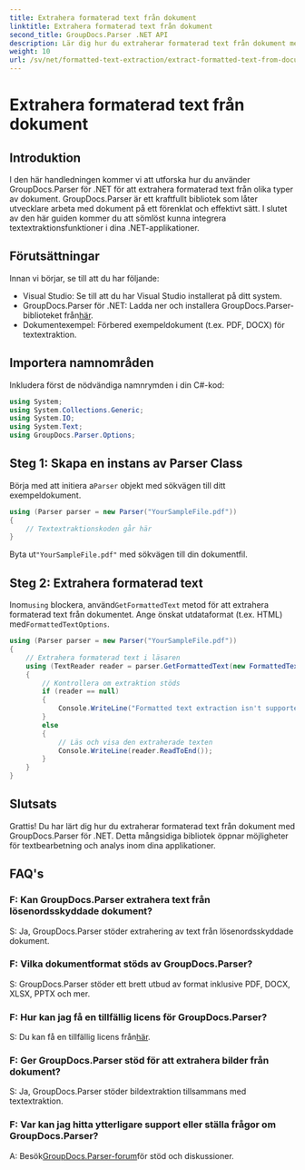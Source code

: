 ```yaml
---
title: Extrahera formaterad text från dokument
linktitle: Extrahera formaterad text från dokument
second_title: GroupDocs.Parser .NET API
description: Lär dig hur du extraherar formaterad text från dokument med GroupDocs.Parser för .NET. Enkel och effektiv textextraktion för dina applikationer.
weight: 10
url: /sv/net/formatted-text-extraction/extract-formatted-text-from-document/
---
```


# Extrahera formaterad text från dokument

## Introduktion
I den här handledningen kommer vi att utforska hur du använder GroupDocs.Parser för .NET för att extrahera formaterad text från olika typer av dokument. GroupDocs.Parser är ett kraftfullt bibliotek som låter utvecklare arbeta med dokument på ett förenklat och effektivt sätt. I slutet av den här guiden kommer du att sömlöst kunna integrera textextraktionsfunktioner i dina .NET-applikationer.
## Förutsättningar
Innan vi börjar, se till att du har följande:
- Visual Studio: Se till att du har Visual Studio installerat på ditt system.
-  GroupDocs.Parser för .NET: Ladda ner och installera GroupDocs.Parser-biblioteket från[här](https://releases.groupdocs.com/parser/net/).
- Dokumentexempel: Förbered exempeldokument (t.ex. PDF, DOCX) för textextraktion.
## Importera namnområden
Inkludera först de nödvändiga namnrymden i din C#-kod:
```csharp
using System;
using System.Collections.Generic;
using System.IO;
using System.Text;
using GroupDocs.Parser.Options;
```
## Steg 1: Skapa en instans av Parser Class
 Börja med att initiera a`Parser` objekt med sökvägen till ditt exempeldokument.
```csharp
using (Parser parser = new Parser("YourSampleFile.pdf"))
{
    // Textextraktionskoden går här
}
```
 Byta ut`"YourSampleFile.pdf"` med sökvägen till din dokumentfil.

## Steg 2: Extrahera formaterad text
 Inom`using` blockera, använd`GetFormattedText` metod för att extrahera formaterad text från dokumentet. Ange önskat utdataformat (t.ex. HTML) med`FormattedTextOptions`.
```csharp
using (Parser parser = new Parser("YourSampleFile.pdf"))
{
    // Extrahera formaterad text i läsaren
    using (TextReader reader = parser.GetFormattedText(new FormattedTextOptions(FormattedTextMode.Html)))
    {
        // Kontrollera om extraktion stöds
        if (reader == null)
        {
            Console.WriteLine("Formatted text extraction isn't supported.");
        }
        else
        {
            // Läs och visa den extraherade texten
            Console.WriteLine(reader.ReadToEnd());
        }
    }
}
```

## Slutsats
Grattis! Du har lärt dig hur du extraherar formaterad text från dokument med GroupDocs.Parser för .NET. Detta mångsidiga bibliotek öppnar möjligheter för textbearbetning och analys inom dina applikationer.

## FAQ's
### F: Kan GroupDocs.Parser extrahera text från lösenordsskyddade dokument?
S: Ja, GroupDocs.Parser stöder extrahering av text från lösenordsskyddade dokument.
### F: Vilka dokumentformat stöds av GroupDocs.Parser?
S: GroupDocs.Parser stöder ett brett utbud av format inklusive PDF, DOCX, XLSX, PPTX och mer.
### F: Hur kan jag få en tillfällig licens för GroupDocs.Parser?
 S: Du kan få en tillfällig licens från[här](https://purchase.groupdocs.com/temporary-license/).
### F: Ger GroupDocs.Parser stöd för att extrahera bilder från dokument?
S: Ja, GroupDocs.Parser stöder bildextraktion tillsammans med textextraktion.
### F: Var kan jag hitta ytterligare support eller ställa frågor om GroupDocs.Parser?
 A: Besök[GroupDocs.Parser-forum](https://forum.groupdocs.com/c/parser/17)för stöd och diskussioner.